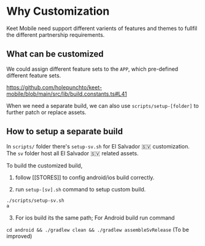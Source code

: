 # Why Customization

Keet Mobile need support different varients of features and themes to fullfil the different partnership requirements.

## What can be customized

We could assign different feature sets to the `APP`, which pre-defined different feature sets.

https://github.com/holepunchto/keet-mobile/blob/main/src/lib/build.constants.ts#L41

When we need a separate build, we can also use `scripts/setup-[folder]` to further patch or replace assets.

## How to setup a separate build

In `scripts/` folder there's `setup-sv.sh` for El Salvador 🇸🇻 customization. The `sv` folder host all El Salvador 🇸🇻 related assets.

To build the customized build,

1. follow [[STORES]] to config android/ios build correctly.

2. run `setup-[sv].sh` command to setup custom build.

```sh
./scripts/setup-sv.sh
a
```

3. For ios build its the same path; For Android build run command

`cd android && ./gradlew clean && ./gradlew assembleSvRelease` (To be improved)
